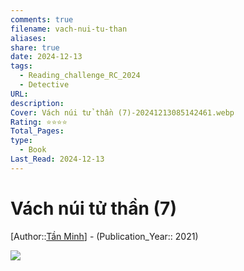 ```yaml
---
comments: true
filename: vach-nui-tu-than
aliases:
share: true
date: 2024-12-13
tags:
  - Reading_challenge_RC_2024
  - Detective
URL:
description:
Cover: Vách núi tử thần (7)-20241213085142461.webp
Rating: ⭐⭐⭐⭐
Total_Pages:
type:
  - Book
Last_Read: 2024-12-13
---
```

# Vách núi tử thần (7)  
[Author::[Tần Minh](../../T%E1%BA%A7n%20Minh.md)] - (Publication_Year:: 2021)  
  
![](https://i.imgur.com/hhf8j4t.png)  
